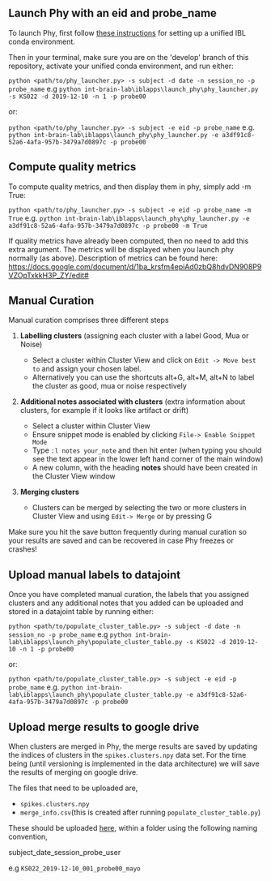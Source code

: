 ## Launch Phy with an eid and probe_name

To launch Phy, first follow [these instructions](https://github.com//int-brain-lab/iblenv) for setting up a unified IBL conda environment.

Then in your terminal, make sure you are on the 'develop' branch of this repository, activate your unified conda environment, and run either:

`python <path/to/phy_launcher.py> -s subject -d date -n session_no -p probe_name`
e.g `python int-brain-lab\iblapps\launch_phy\phy_launcher.py -s KS022 -d 2019-12-10 -n 1 -p probe00`

or:

`python <path/to/phy_launcher.py> -s subject -e eid -p probe_name`
e.g. `python int-brain-lab\iblapps\launch_phy\phy_launcher.py -e a3df91c8-52a6-4afa-957b-3479a7d0897c -p probe00`

## Compute quality metrics

To compute quality metrics, and then display them in phy, simply add -m True:

`python <path/to/phy_launcher.py> -s subject -e eid -p probe_name -m True`
e.g. `python int-brain-lab\iblapps\launch_phy\phy_launcher.py -e a3df91c8-52a6-4afa-957b-3479a7d0897c -p probe00 -m True`

If quality metrics have already been computed, then no need to add this extra argument. The metrics will be displayed when you launch phy normally (as above).
Description of metrics can be found here: https://docs.google.com/document/d/1ba_krsfm4epiAd0zbQ8hdvDN908P9VZOpTxkkH3P_ZY/edit#

## Manual Curation
Manual curation comprises three different steps

1) **Labelling clusters** (assigning each cluster with a label Good, Mua or Noise)
    * Select a cluster within Cluster View and click on `Edit -> Move best to` and assign your chosen label. 
    * Alternatively you can use the shortcuts alt+G, alt+M, alt+N to label the cluster as good, mua or noise respectively

2)  **Additional notes associated with clusters** (extra information about clusters, for example if it looks like artifact or drift)
    * Select a cluster within Cluster View
    * Ensure snippet mode is enabled by clicking `File-> Enable Snippet Mode`
    * Type `:l notes your_note` and then hit enter (when typing you should see the text appear in the lower left 
    hand corner of the main window)
    * A new column, with the heading **notes** should have been created in the Cluster View window
        
3)  **Merging clusters**
    * Clusters can be merged by selecting the two or more clusters in Cluster View and using `Edit-> Merge` or by pressing G

Make sure you hit the save button frequently during manual curation so your results are saved and can be
recovered in case Phy freezes or crashes!


## Upload manual labels to datajoint

Once you have completed manual curation, the labels that you assigned clusters and any additional notes that you 
added can be uploaded and stored in a datajoint table by running either:

`python <path/to/populate_cluster_table.py> -s subject -d date -n session_no -p probe_name`
e.g `python int-brain-lab\iblapps\launch_phy\populate_cluster_table.py -s KS022 -d 2019-12-10 -n 1 -p probe00`

or:

`python <path/to/populate_cluster_table.py> -s subject -e eid -p probe_name`
e.g. `python int-brain-lab\iblapps\launch_phy\populate_cluster_table.py -e a3df91c8-52a6-4afa-957b-3479a7d0897c -p probe00`

## Upload merge results to google drive
When clusters are merged in Phy, the merge results are saved by updating the indices of clusters in the 
`spikes.clusters.npy` data set. For the time being (until versioning is implemented in the data architecture) we will
save the results of merging on google drive.

The files that need to be uploaded are,
- `spikes.clusters.npy`
- `merge_info.csv`(this is created after running `populate_cluster_table.py`)

These should be uploaded [here](https://drive.google.com/drive/u/1/folders/1_KDshAIblNiFNDQD37ZtoFks8b4VDWgg), 
within a folder using the following naming convention,

subject_date_session_probe_user

e.g `KS022_2019-12-10_001_probe00_mayo`
